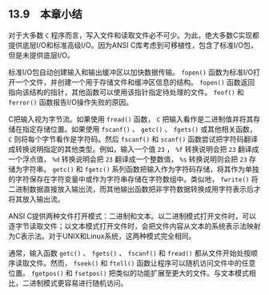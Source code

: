 ## 13.9　本章小结

对于大多数 `C` 程序而言，写入文件和读取文件必不可少。为此，绝大多数C实现都提供底层I/O和标准高级I/O。因为ANSI C库考虑到可移植性，包含了标准I/O包，但是未提供底层I/O。

标准I/O包自动创建输入和输出缓冲区以加快数据传输。 `fopen()` 函数为标准I/O打开一个文件，并创建一个用于存储文件和缓冲区信息的结构。 `fopen()` 函数返回指向该结构的指针，其他函数可以使用该指针指定待处理的文件。 `feof()` 和 `ferror()` 函数报告I/O操作失败的原因。

C把输入视为字节流。如果使用 `fread()` 函数， `C` 把输入看作是二进制值并将其存储在指定存储位置。如果使用 `fscanf()` 、 `getc()` 、 `fgets()` 或其他相关函数， `C` 则将每个字节看作是字符码。然后 `fscanf()` 和 `scanf()` 函数尝试把字符码翻译成转换说明指定的其他类型。例如，输入一个值 `23` ， `%f` 转换说明会把 `23` 翻译成一个浮点值， `%d` 转换说明会把 `23` 翻译成一个整数值， `%s` 转换说明则会把 `23` 存储为字符串。 `getc()` 和 `fgetc()` 系列函数把输入作为字符码存储，将其作为单独的字符保存在字符变量中或作为字符串存储在字符数组中。类似地， `fwrite()` 将二进制数据直接放入输出流，而其他输出函数把非字符数据转换成用字符表示后才将其放入输出流。

ANSI C提供两种文件打开模式：二进制和文本。以二进制模式打开文件时，可以逐字节读取文件；以文本模式打开文件时，会把文件内容从文本的系统表示法映射为C表示法。对于UNIX和Linux系统，这两种模式完全相同。

通常，输入函数 `getc()` 、 `fgets()` 、 `fscanf()` 和 `fread()` 都从文件开始处按顺序读取文件。然而， `fseek()` 和 `ftell()` 函数让程序可以随机访问文件中的任意位置。 `fgetpos()` 和 `fsetpos()` 把类似的功能扩展至更大的文件。与文本模式相比，二进制模式更容易进行随机访问。

